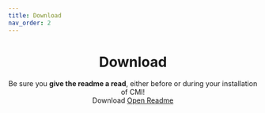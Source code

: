 ```yaml
---
title: Download
nav_order: 2
---
```


<center>
  <h1>Download</h1>
  Be sure you <b>give the readme a read</b>, either before or during your installation of CMI!
</center>

<center>
  <a id="downloadButton" onclick="GetDownload()" class="btn btn-green">Download</a>
  <a href="https://docs.google.com/document/d/1dFVNe2gvsVck0tjWrnCM2HxsdTFBAnsxs928Q1wVS1A" class="btn btn-blue">Open Readme</a>
</center>

<script type="text/javascript">
   fetchTag();
</script>

<br>

<div id="changelog" align="center" class="inlayed"> 
  <script type="text/javascript">
    fetchNotes();
  </script>  
</div>

